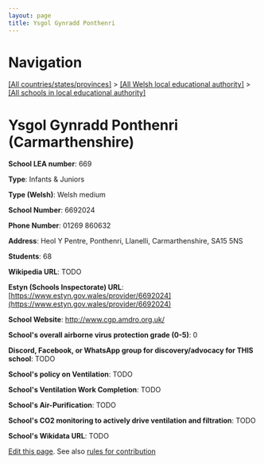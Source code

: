 ```yaml
---
layout: page
title: Ysgol Gynradd Ponthenri
---
```

# Navigation

[[All countries/states/provinces]](../../..) > [[All Welsh local educational authority]](../..) > [[All schools in local educational authority]](..)

# Ysgol Gynradd Ponthenri (Carmarthenshire)

**School LEA number**: 669

**Type**: Infants & Juniors

**Type (Welsh)**: Welsh medium

**School Number**: 6692024

**Phone Number**: 01269 860632

**Address**: Heol Y Pentre, Ponthenri, Llanelli, Carmarthenshire, SA15 5NS

**Students**: 68

**Wikipedia URL**: TODO

**Estyn (Schools Inspectorate) URL**: [https://www.estyn.gov.wales/provider/6692024](https://www.estyn.gov.wales/provider/6692024)

**School Website**: http://www.cgp.amdro.org.uk/

**School's overall airborne virus protection grade (0-5)**: 0

**Discord, Facebook, or WhatsApp group for discovery/advocacy for THIS school**: TODO

**School's policy on Ventilation**: TODO

**School's Ventilation Work Completion**: TODO

**School's Air-Purification**: TODO

**School's CO2 monitoring to actively drive ventilation and filtration**: TODO

**School's Wikidata URL**: TODO




[Edit this page](https://github.com/ventilate-schools/Wales/edit/prif/./Carmarthenshire/Ysgol_Gynradd_Ponthenri.md). See also [rules for contribution](../../../contribution-rules/)